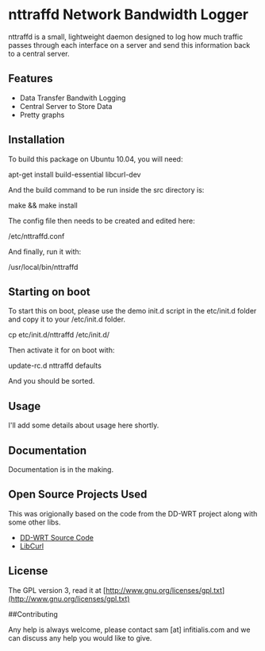 # nttraffd Network Bandwidth Logger

nttraffd is a small, lightweight daemon designed to log how much traffic passes through each interface on a server and send this information back to a central server.

## Features

  * Data Transfer Bandwith Logging
  * Central Server to Store Data
  * Pretty graphs

## Installation

To build this package on Ubuntu 10.04, you will need:

apt-get install build-essential libcurl-dev

And the build command to be run inside the src directory is:

make && make install
 
The config file then needs to be created and edited here:

/etc/nttraffd.conf
 
And finally, run it with:

/usr/local/bin/nttraffd
 
## Starting on boot

To start this on boot, please use the demo init.d script in the etc/init.d folder and copy it to your /etc/init.d folder.

cp etc/init.d/nttraffd /etc/init.d/

Then activate it for on boot with:

update-rc.d nttraffd defaults
 
And you should be sorted.
    
## Usage

I'll add some details about usage here shortly.

## Documentation

Documentation is in the making. 

## Open Source Projects Used

This was origionally based on the code from the DD-WRT project along with some other libs.

 * [DD-WRT Source Code](http://svn.dd-wrt.com:8000/)
 * [LibCurl](http://curl.haxx.se/libcurl/)

## License

The GPL version 3, read it at [http://www.gnu.org/licenses/gpl.txt](http://www.gnu.org/licenses/gpl.txt)

##Contributing

Any help is always welcome, please contact sam [at] infitialis.com and we can discuss any help you would like to give.
